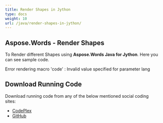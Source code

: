 ```yaml
---
title: Render Shapes in Jython
type: docs
weight: 10
url: /java/render-shapes-in-jython/
---
```


## **Aspose.Words - Render Shapes**

To Render different Shapes using **Aspose.Words Java for Jython**. Here you can see sample code.

Error rendering macro 'code' : Invalid value specified for parameter lang

## **Download Running Code**

Download running code from any of the below mentioned social coding sites:

- [CodePlex](https://asposewordsjavajython.codeplex.com/releases/view/619260)
- [GitHub](https://github.com/aspose-words/Aspose.Words-for-Java/releases/tag/Aspose.Words_Java_for_Jython-v1.0.0)
